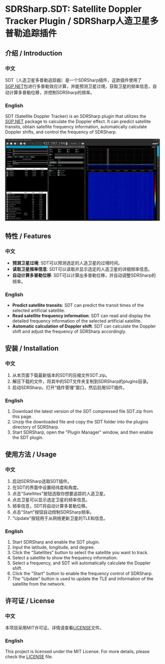 # SDRSharp.SDT: Satellite Doppler Tracker Plugin / SDRSharp人造卫星多普勒追踪插件

## 介绍 / Introduction

### 中文

SDT（人造卫星多普勒追踪器）是一个SDRSharp插件，这款插件使用了[SGP.NET](https://github.com/parzivail/SGP.NET)包进行多普勒效应计算，并能预测卫星过境，获取卫星的频率信息，自动计算多普勒位移，并控制SDRSharp的频率。

### English

SDT (Satellite Doppler Tracker) is an SDRSharp plugin that utilizes the [SGP.NET](https://github.com/parzivail/SGP.NET) package to calculate the Doppler effect. It can predict satellite transits, obtain satellite frequency information, automatically calculate Doppler shifts, and control the frequency of SDRSharp.

![SDT](sdt.png)

## 特性 / Features

### 中文

- **预测卫星过境**: SDT可以预测选定的人造卫星的过境时间。
- **读取卫星频率信息**: SDT可以读取并显示选定的人造卫星的详细频率信息。
- **自动计算多普勒位移**: SDT可以计算出多普勒位移，并自动调整SDRSharp的频率。

### English

- **Predict satellite transits**: SDT can predict the transit times of the selected artificial satellite.
- **Read satellite frequency information**: SDT can read and display the detailed frequency information of the selected artificial satellite.
- **Automatic calculation of Doppler shift**: SDT can calculate the Doppler shift and adjust the frequency of SDRSharp accordingly.

## 安装 / Installation

### 中文

1. 从本页面下载最新版本的SDT的压缩文件SDT.zip。
2. 解压下载的文件，将其中的SDT文件夹复制到SDRSharp的plugins目录。
3. 启动SDRSharp，打开“插件管理”窗口，然后启用SDT插件。

### English

1. Download the latest version of the SDT compressed file SDT.zip from this page.
2. Unzip the downloaded file and copy the SDT folder into the plugins directory of SDRSharp.
3. Start SDRSharp, open the "Plugin Manager" window, and then enable the SDT plugin.

## 使用方法 / Usage

### 中文

1. 启动SDRSharp选取SDT插件。
2. 在SDT的界面中设置经纬度和角度。
3. 点击"Satellites"按钮选取你想要追踪的人造卫星。
4. 点击卫星可以显示选定卫星的频率信息。
5. 频率信息，SDT将自动计算多普勒位移。
6. 点击"Start"按钮自动控制SDRSharp频率。
7. "Update"按钮用于从网络更新卫星的TLE和信息。

### English

1. Start SDRSharp and enable the SDT plugin.
2. Input the latitude, longitude, and degree.
3. Click the "Satellites" button to select the satellite you want to track.
4. Select a satellite to show the frequency information.
5. Select a frequency, and SDT will automatically calculate the Doppler shift.
6. Click the "Start" button to enable the frequency control of SDRSharp.
7. The "Update" button is used to update the TLE and information of the satellite from the network.

## 许可证 / License

### 中文

本项目采用MIT许可证。详情请查看[LICENSE](LICENSE.txt)文件。

### English

This project is licensed under the MIT License. For more details, please check the [LICENSE](LICENSE.txt) file.
